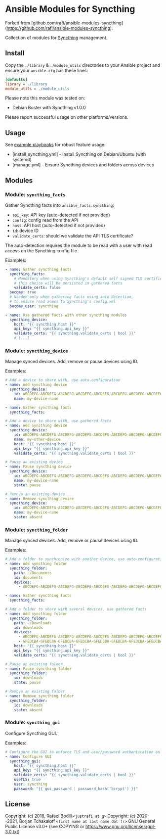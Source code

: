 # Ansible Modules for Syncthing

Forked from [github.com/rafi/ansible-modules-syncthing]
(https://github.com/rafi/ansible-modules-syncthing).

Collection of modules for [Syncthing](https://syncthing.net) management.

## Install

Copy the `./library` & `./module_utils` directories to your Ansible project and ensure your
`ansible.cfg` has these lines:

```ini
[defaults]
library = ./library
module_utils = ./module_utils
```

Please note this module was tested on:

* Debian Buster with Syncthing v1.0.0

Please report successful usage on other platforms/versions.

## Usage

See [example playbooks](./playbooks) for robust feature usage:

* [install_syncthing.yml] - Install Syncthing on Debian/Ubuntu (with systemd)
* [manage.yml] - Ensure Syncthing devices and folders across devices

## Modules

### Module: `syncthing_facts`

Gather Syncthing facts into `ansible_facts.syncthing`:

- `api_key`: API key (auto-detected if not provided)
- `config`: config read from the API
- `host`: API host (auto-detected if not provided)
- `id`: device ID
- `validate_certs`: should we validate the API TLS certificate?

The auto-detection requires the module to be read with a user with read access on the Syncthing config file.

Examples:

```yml
- name: Gather syncthing facts
  syncthing_facts:
    # Mandatory when using Syncthing's default self signed TLS certificate,
    # this choice will be persisted in gathered facts
    validate_certs: false
  become: true
  # Needed only when gathering facts using auto-detection,
  # to ensure read acess to Syncthing's config.xml
  become_user: syncthing

- name: Use gathered facts with other syncthing modules
  syncthing_device:
    host: "{{ syncthing.host }}"
    api_key: "{{ syncthing.api_key }}"
    validate_certs: "{{ syncthing.validate_certs | bool }}"
    # [...]
```

### Module: `syncthing_device`

Manage synced devices. Add, remove or pause devices using ID.

Examples:

```yml
# Add a device to share with, use auto-configuration
- name: Add syncthing device
  syncthing_device:
    id: ABCDEFG-ABCDEFG-ABCDEFG-ABCDEFG-ABCDEFG-ABCDEFG-ABCDEFG-ABCDEFG
    name: my-device-name

- name: Gather syncthing facts
  syncthing_facts:

# Add a device to share with, use gathered facts
- name: Add syncthing device
  syncthing_device:
    id: ABCDEFG-ABCDEFG-ABCDEFG-ABCDEFG-ABCDEFG-ABCDEFG-ABCDEFG-ABCDEFG
    name: my-other-device
    host: "{{ syncthing.host }}"
    api_key: "{{ syncthing.api_key }}"
    validate_certs: "{{ syncthing.validate_certs | bool }}"

# Pause an existing device
- name: Pause syncthing device
  syncthing_device:
    id: ABCDEFG-ABCDEFG-ABCDEFG-ABCDEFG-ABCDEFG-ABCDEFG-ABCDEFG-ABCDEFG
    name: my-device-name
    state: pause

# Remove an existing device
- name: Remove syncthing device
  syncthing_device:
    id: ABCDEFG-ABCDEFG-ABCDEFG-ABCDEFG-ABCDEFG-ABCDEFG-ABCDEFG-ABCDEFG
    name: my-device-name
    state: absent
```

### Module: `syncthing_folder`

Manage synced devices. Add, remove or pause devices using ID.

Examples:

```yml
# Add a folder to synchronize with another device, use auto-configuration
- name: Add syncthing folder
  syncthing_folder:
    path: ~/Documents
    id: documents
    devices:
      - ABCDEFG-ABCDEFG-ABCDEFG-ABCDEFG-ABCDEFG-ABCDEFG-ABCDEFG-ABCDEFG

- name: Gather syncthing facts
  syncthing_facts:

# Add a folder to share with several devices, use gathered facts
- name: Add syncthing folder
  syncthing_folder:
    path: ~/Downloads
    id: downloads
    devices:
      - ABCDEFG-ABCDEFG-ABCDEFG-ABCDEFG-ABCDEFG-ABCDEFG-ABCDEFG-ABCDEFG
      - GFEDCBA-GFEDCBA-GFEDCBA-GFEDCBA-GFEDCBA-GFEDCBA-GFEDCBA-GFEDCBA
    host: "{{ syncthing.host }}"
    api_key: "{{ syncthing.api_key }}"
    validate_certs: "{{ syncthing.validate_certs | bool }}"

# Pause an existing folder
- name: Pause syncthing folder
  syncthing_folder:
    id: downloads
    state: pause

# Remove an existing folder
- name: Remove syncthing folder
  syncthing_folder:
    id: downloads
    state: absent
```

### Module: `syncthing_gui`

Configure Syncthing GUI.

Examples:

```yml
# Configure the GUI to enforce TLS and user/password authentication on the default 127.0.0.1:8384 address
- name: Configure GUI
  syncthing_gui:
    host: "{{ syncthing.host }}"
    api_key: "{{ syncthing.api_key }}"
    validate_certs: "{{ syncthing.validate_certs | bool }}"
    useTLS: true
    user: syncthing
    password: "{{ gui_password | password_hash('bcrypt') }}"
```

## License

Copyright: (c) 2018, Rafael Bodill `<justrafi at g>`
Copyright: (c) 2020--2021, Borjan Tchakaloff `<first name at last name dot fr>`
GNU General Public License v3.0+ (see COPYING or https://www.gnu.org/licenses/gpl-3.0.txt)
